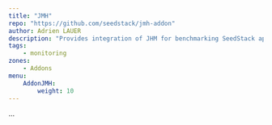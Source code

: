 ```yaml
---
title: "JMH"
repo: "https://github.com/seedstack/jmh-addon"
author: Adrien LAUER
description: "Provides integration of JHM for benchmarking SeedStack applications."
tags:
    - monitoring
zones:
    - Addons
menu:
    AddonJMH:
        weight: 10
---
```


...
